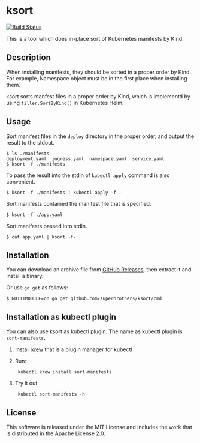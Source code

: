 # ksort

[![Build Status](https://travis-ci.org/superbrothers/ksort.svg?branch=master)](https://travis-ci.org/superbrothers/ksort)

This is a tool which does in-place sort of Kubernetes manifests by Kind.

## Description

When installing manifests, they should be sorted in a proper order by Kind. For example, Namespace object must be in the first place when installing them.

ksort sorts manfest files in a proper order by Kind, which is implementd by using `tiller.SortByKind()` in Kubernetes Helm.

## Usage

Sort manifest files in the `deploy` directory in the proper order, and output the result to the stdout.

```
$ ls ./manifests
deployment.yaml  ingress.yaml  namespace.yaml  service.yaml
$ ksort -f ./manifests
```

To pass the result into the stdin of `kubectl apply` command is also convenient.

```
$ ksort -f ./manifests | kubectl apply -f -
```

Sort manifests contained the manifest file that is specified.
```
$ ksort -f ./app.yaml
```

Sort manifests passed into stdin.
```
$ cat app.yaml | ksort -f-
```

## Installation

You can download an archive file from [GitHub Releases](https://github.com/superbrothers/ksort/releases), then extract it and install a binary.

Or use `go get` as follows:

```
$ GO111MODULE=on go get github.com/superbrothers/ksort/cmd
```

## Installation as kubectl plugin

You can also use ksort as kubectl plugin. The name as kubectl plugin is `sort-manifests`.

1. Install [krew](https://github.com/GoogleContainerTools/krew) that is a plugin manager for kubectl
2. Run:

        kubectl krew install sort-manifests

3. Try it out

        kubectl sort-manifests -h

## License

This software is released under the MIT License and includes the work that is distributed in the Apache License 2.0.
